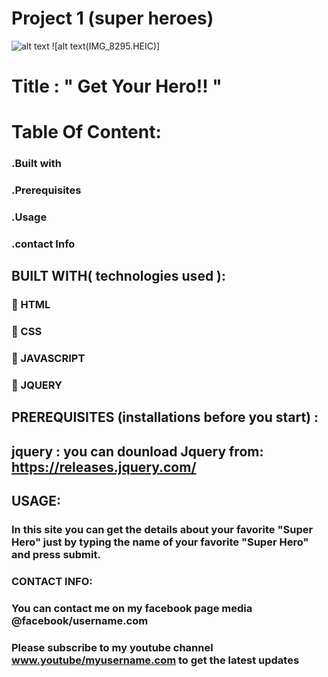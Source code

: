 # Project 1 (super heroes) 
![alt text](https://i.pinimg.com/550x/85/b9/ce/85b9ce32845e5e1ca91f9a54719549f2.jpg)
![alt text(IMG_8295.HEIC)]
# Title :                        " Get Your Hero!! "
# Table Of Content: 
### .Built with
### .Prerequisites
### .Usage
### .contact Info




## BUILT WITH( technologies used ):
### 🔘 HTML
### 🔘 CSS
### 🔘  JAVASCRIPT
### 🔘  JQUERY

## PREREQUISITES (installations before you start) :
## jquery : you can dounload Jquery from: https://releases.jquery.com/ 



## USAGE:
###   In this site you can get the details about your favorite "Super Hero" just by typing the name of your favorite "Super Hero" and press submit.  


### CONTACT INFO:

### You can contact me on my facebook page media @facebook/username.com
### Please subscribe to my youtube channel www.youtube/myusername.com to get the latest updates

